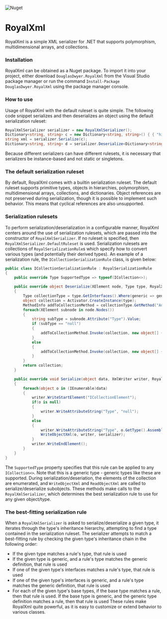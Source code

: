 ![Nuget](https://img.shields.io/nuget/v/DouglasDwyer.RoyalXml)

# RoyalXml
RoyalXml is a simple XML serializer for .NET that supports polymorphism, multidimensional arrays, and collections.

### Installation
RoyalXml can be obtained as a Nuget package. To import it into your project, either download `DouglasDwyer.RoyalXml` from the Visual Studio package manager or run the command `Install-Package DouglasDwyer.RoyalXml` using the package manager console.

### How to use
Usage of RoyalXml with the default ruleset is quite simple. The following code snippet serializes and then deserializes an object using the default serialization ruleset:
```csharp
RoyalXmlSerializer serializer = new RoyalXmlSerializer();
Dictionary<string, string> c = new Dictionary<string, string>() { { "hi", "bye" }, { "why", "cry" } };
string xml = serializer.Serialize(c);
Dictionary<string, string> d = serializer.Deserialize<Dictionary<string, string>>(xml);
```
Because different serializers can have different rulesets, it is necessary that serializers be instance-based and not static or singletons.

### The default serialization ruleset

By default, RoyalXml comes with a builtin serialization ruleset. The default ruleset supports primitive types, objects in hierarchies, polymorphism, multidimensional arrays, collections, and dictionaries. Object references are not preserved during serialization, though it is possible to implement such behavior. This means that cyclical references are also unsupported.

### Serialization rulesets
To perform serialization/deserialization in a configurable manner, RoyalXml centers around the use of serialization rulesets, which are passed into the constructor of `RoyalXmlSerializer`. If no ruleset is specified, then `RoyalXmlSerializer.DefaultRuleset` is used. Serialization rulesets are collections of `RoyalSerializationRule`s which specify how to convert various types (and potentially their derived types). An example of a serialization rule, the `ICollectionSerializationRule` class, is given below:
```csharp
public class ICollectionSerializationRule : RoyalSerializationRule
{
    public override Type SupportedType => typeof(ICollection<>);

    public override object Deserialize(XElement node, Type type, RoyalXmlSerializer serializer)
    {
        Type collectionType = type.GetInterfaces().Where(generic => generic.IsGenericType && generic.GetGenericTypeDefinition() == typeof(ICollection<>)).Single();
        object collection = Activator.CreateInstance(type);
        MethodInfo addToCollectionMethod = collectionType.GetMethod("Add", BindingFlags.Public | BindingFlags.Instance);
        foreach(XElement subnode in node.Nodes())
        {
            string subType = subnode.Attribute("Type").Value;
            if (subType == "null")
            {
                addToCollectionMethod.Invoke(collection, new object[] { null });
            }
            else
            {
                addToCollectionMethod.Invoke(collection, new object[] { ReadObjectXml(subnode, Type.GetType(subType), serializer) });
            }
        }
        return collection;
    }

    public override void Serialize(object data, XmlWriter writer, RoyalXmlSerializer serializer)
    {
        foreach(object o in (IEnumerable)data)
        {
            writer.WriteStartElement("ICollectionElement");
            if(o is null)
            {
                writer.WriteAttributeString("Type", "null");
            }
            else
            {
                writer.WriteAttributeString("Type", o.GetType().AssemblyQualifiedName);
                WriteObjectXml(o, writer, serializer);
            }
            writer.WriteEndElement();
        }
    }
}
```
The `SupportedType` property specifies that this rule can be applied to any `ICollection<>`. Note that this is a generic type - generic types like these are supported. During serialization/deseriation, the elements of the collection are enumerated, and `WriteObjectXml` and `ReadObjectXml` are called to serialize/deserialize subobjects. These methods make calls to the `RoyalXmlSerializer`, which determines the best serialization rule to use for any given object/type.

### The best-fitting serialization rule
When a `RoyalXmlSerializer` is asked to serialize/deserialize a given type, it iterates through the type's inheritance hierarchy, attempting to find a type contained in the serialization ruleset. The serializer attempts to match a best-fitting rule by checking the given type's inheritance chain in the following order:
+ If the given type matches a rule's type, that rule is used
+ If the given type is generic, and a rule's type matches the generic definition, that rule is used
+ If one of the given type's interfaces matches a rule's type, that rule is used
+ If one of the given type's interfaces is generic, and a rule's type matches the generic definition, that rule is used
+ For each of the given type's base types, if the base type matches a rule, then that rule is used. If the base type is generic, and the generic type definition matches a rule, then that rule is used
These rules make RoyalXml quite powerful, as it is easy to customize or extend behavior to various classes.
